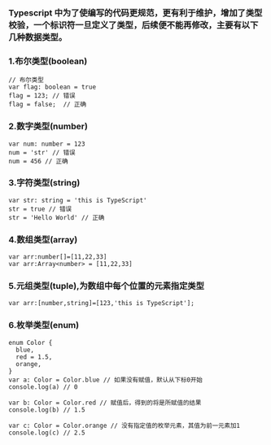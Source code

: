 ### Typescript 中为了使编写的代码更规范，更有利于维护，增加了类型校验，一个标识符一旦定义了类型，后续便不能再修改，主要有以下几种数据类型。

### 1.布尔类型(boolean)

```
// 布尔类型
var flag: boolean = true
flag = 123; // 错误
flag = false;  // 正确
```

### 2.数字类型(number)

```
var num: number = 123
num = 'str' // 错误
num = 456 // 正确
```

### 3.字符类型(string)

```
var str: string = 'this is TypeScript'
str = true // 错误
str = 'Hello World' // 正确
```

### 4.数组类型(array)

```
var arr:number[]=[11,22,33]
var arr:Array<number> = [11,22,33]
```

### 5.元组类型(tuple),为数组中每个位置的元素指定类型

```
var arr:[number,string]=[123,'this is TypeScript'];
```

### 6.枚举类型(enum)

```
enum Color {
  blue,
  red = 1.5,
  orange,
}
var a: Color = Color.blue // 如果没有赋值，默认从下标0开始
console.log(a) // 0

var b: Color = Color.red // 赋值后，得到的将是所赋值的结果
console.log(b) // 1.5

var c: Color = Color.orange // 没有指定值的枚举元素，其值为前一元素加1
console.log(c) // 2.5
```
